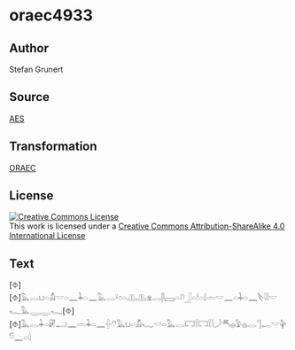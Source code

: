 # oraec4933

## Author

Stefan Grunert

## Source

[AES](https://github.com/simondschweitzer/aes)

## Transformation

[ORAEC](https://oraec.github.io/)

## License

<a rel="license" href="http://creativecommons.org/licenses/by-sa/4.0/"><img alt="Creative Commons License" style="border-width:0" src="https://i.creativecommons.org/l/by-sa/4.0/88x31.png" /></a><br />This work is licensed under a <a rel="license" href="http://creativecommons.org/licenses/by-sa/4.0/">Creative Commons Attribution-ShareAlike 4.0 International License</a>

## Text

[⯑][⯑]𓅓𓂋𓂓𓏏𓀋𓎟𓏏𓈖𓇓𓏏𓈖𓅓𓂋𓍲𓏌𓏏𓊚𓊚𓁷𓂋𓋴𓈙𓏏𓍔𓃀𓏏𓎗𓏏𓌃𓏛𓎟𓈖𓏏𓇓𓏏𓈖𓌸𓇋𓇋𓎟𓆑𓅓𓇾𓇾𓆑[⯑][⯑]𓅓𓂋𓇓𓏏𓏞𓂝𓈖𓏛𓇓𓏏𓈖𓏶𓄣𓅓𓂓𓏏𓀋𓆑𓎟𓏏𓅓𓂋𓉐𓌉𓉐𓌉𓇋𓌳𓄪𓐍𓅱𓐍𓂋𓊹𓉻𓎟𓊿𓎸𓈖𓏏𓇋<br>
